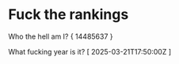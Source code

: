 # Fuck the rankings

Who the hell am I?
{ 14485637 }

What fucking year is it?
[ 2025-03-21T17:50:00Z ]
